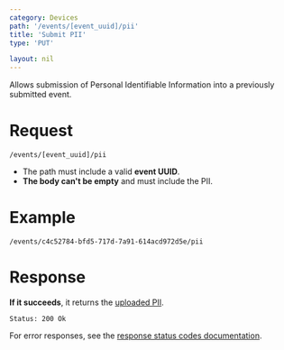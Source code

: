 ```yaml
---
category: Devices
path: '/events/[event_uuid]/pii'
title: 'Submit PII'
type: 'PUT'

layout: nil
---
```


Allows submission of Personal Identifiable Information into a previously submitted event.

# Request

`/events/[event_uuid]/pii`

* The path must include a valid **event UUID**.
* **The body can't be empty** and must include the PII.

# Example

```/events/c4c52784-bfd5-717d-7a91-614acd972d5e/pii```

# Response

**If it succeeds**, it returns the [uploaded PII](#/pii).

`Status: 200 Ok`

For error responses, see the [response status codes documentation](#http-response-codes).
